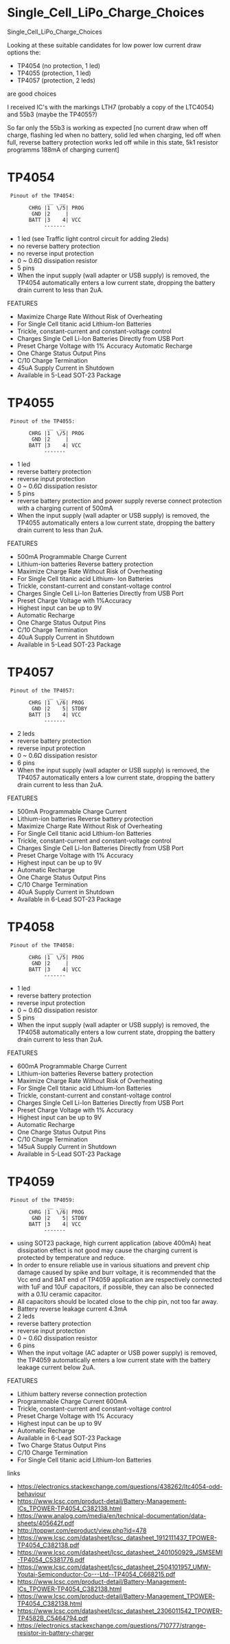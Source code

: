 # Single_Cell_LiPo_Charge_Choices

Single_Cell_LiPo_Charge_Choices

Looking at these suitable candidates for low power low current draw options the:

- TP4054 (no protection, 1 led)
- TP4055 (protection, 1 led)
- TP4057 (protection, 2 leds)

are good choices

I received IC's with the markings LTH7 (probably a copy of the LTC4054) and 55b3 (maybe the TP4055?) 

So far only the 55b3 is working as expected [no current draw when off charge, flashing led when no battery, solid led when charging, led off when full, reverse battery protection works led off while in this state, 5k1 resistor programms 188mA of charging current]



# TP4054

```
 Pinout of the TP4054:
             __  __
       CHRG |1  \/5| PROG
        GND |2     | 
       BATT |3    4| VCC
            -------
```

- 1 led (see Traffic light control circuit for adding 2leds)
- no reverse battery protection
- no reverse input protection
- 0 ~ 0.6Ω dissipation resistor
- 5 pins
- When the input supply (wall adapter or USB supply) is removed, the TP4054 automatically enters a low current state, dropping the battery drain current to less than 2uA.

FEATURES
- Maximize Charge Rate Without Risk of Overheating
- For Single Cell titanic acid Lithium-Ion Batteries
- Trickle, constant-current and constant-voltage control
- Charges Single Cell Li-Ion Batteries Directly from USB Port
- Preset Charge Voltage with 1% Accuracy Automatic Recharge
- One Charge Status Output Pins
- C/10 Charge Termination
- 45uA Supply Current in Shutdown
- Available in 5-Lead SOT-23 Package

# TP4055

```
 Pinout of the TP4055:
             __  __
       CHRG |1  \/5| PROG
        GND |2     | 
       BATT |3    4| VCC
            -------
```

- 1 led 
- reverse battery protection
- reverse input protection
- 0 ~ 0.6Ω dissipation resistor
- 5 pins
- reverse battery protection and power supply reverse connect protection with a charging current of 500mA
- When the input supply (wall adapter or USB supply) is removed, the TP4055 automatically enters a low current state, dropping the battery drain current to less than 2uA.

FEATURES
- 500mA Programmable Charge Current
- Lithium-ion batteries Reverse battery protection
- Maximize Charge Rate Without Risk of Overheating
- For Single Cell titanic acid Lithium- Ion Batteries
- Trickle, constant-current and constant-voltage control
- Charges Single Cell Li-Ion Batteries Directly from USB Port
- Preset Charge Voltage with 1%Accuracy
- Highest input can be up to 9V
- Automatic Recharge
- One Charge Status Output Pins
- C/10 Charge Termination
- 40uA Supply Current in Shutdown
- Available in 5-Lead SOT-23 Package

# TP4057

```
 Pinout of the TP4057:
             __  __
       CHRG |1  \/6| PROG
        GND |2    5| STDBY
       BATT |3    4| VCC
            -------
```

- 2 leds
- reverse battery protection
- reverse input protection
- 0 ~ 0.6Ω dissipation resistor
- 6 pins
- When the input supply (wall adapter or USB supply) is removed, the TP4057 automatically enters a low current state, dropping the battery drain current to less than 2uA.

FEATURES
- 500mA Programmable Charge Current
- Lithium-ion batteries Reverse battery protection
- Maximize Charge Rate Without Risk of Overheating
- For Single Cell titanic acid Lithium-Ion Batteries
- Trickle, constant-current and constant-voltage control
- Charges Single Cell Li-Ion Batteries Directly from USB Port
- Preset Charge Voltage with 1% Accuracy
- Highest input can be up to 9V
- Automatic Recharge
- One Charge Status Output Pins
- C/10 Charge Termination
- 40uA Supply Current in Shutdown
- Available in 6-Lead SOT-23 Package

# TP4058

```
 Pinout of the TP4058:
             __  __
       CHRG |1  \/5| PROG
        GND |2     | 
       BATT |3    4| VCC
            -------
```

- 1 led
- reverse battery protection
- reverse input protection
- 0 ~ 0.6Ω dissipation resistor
- 5 pins
- When the input supply (wall adapter or USB supply) is removed, the TP4058 automatically enters a low current state, dropping the battery drain current to less than 2uA.

FEATURES
- 600mA Programmable Charge Current
- Lithium-ion batteries Reverse battery protection
- Maximize Charge Rate Without Risk of Overheating
- For Single Cell titanic acid Lithium-Ion Batteries
- Trickle, constant-current and constant-voltage control
- Charges Single Cell Li-Ion Batteries Directly from USB Port
- Preset Charge Voltage with 1% Accuracy
- Highest input can be up to 9V
- Automatic Recharge
- One Charge Status Output Pins
- C/10 Charge Termination
- 145uA Supply Current in Shutdown
- Available in 5-Lead SOT-23 Package

# TP4059

```
 Pinout of the TP4059:
             __  __
       CHRG |1  \/6| PROG
        GND |2    5| STDBY
       BATT |3    4| VCC
            -------
```

- using SOT23 package, high current application (above 400mA) heat dissipation effect is not good may cause the charging current is protected by temperature and reduce.
- In order to ensure reliable use in various situations and prevent chip damage caused by spike and burr voltage, it is recommended that the Vcc end and BAT end of TP4059 application are respectively connected with 1uF and 10uF capacitors, if possible, they can also be connected with a 0.1U ceramic capacitor.
- All capacitors should be located close to the chip pin, not too far away.
- Battery reverse leakage current 4.3mA
- 2 leds
- reverse battery protection
- reverse input protection
- 0 ~ 0.6Ω dissipation resistor
- 6 pins
- When the input voltage (AC adapter or USB power supply) is removed, the TP4059 automatically enters a low current state with the battery leakage current below 2uA.

FEATURES
- Lithium battery reverse connection protection
- Programmable Charge Current 600mA
- Trickle, constant-current and constant-voltage control
- Preset Charge Voltage with 1% Accuracy
- Highest input can be up to 9V
- Automatic Recharge
- Available in 6-Lead SOT-23 Package
- Two Charge Status Output Pins
- C/10 Charge Termination
- For Single Cell titanic acid Lithium-Ion Batteries

links
- https://electronics.stackexchange.com/questions/438262/ltc4054-odd-behaviour
- https://www.lcsc.com/product-detail/Battery-Management-ICs_TPOWER-TP4054_C382138.html
- https://www.analog.com/media/en/technical-documentation/data-sheets/405642f.pdf
- http://toppwr.com/eproduct/view.php?id=478
- https://www.lcsc.com/datasheet/lcsc_datasheet_1912111437_TPOWER-TP4054_C382138.pdf
- https://www.lcsc.com/datasheet/lcsc_datasheet_2401050929_JSMSEMI-TP4054_C5381776.pdf
- https://www.lcsc.com/datasheet/lcsc_datasheet_2504101957_UMW-Youtai-Semiconductor-Co---Ltd--TP4054_C668215.pdf
- https://www.lcsc.com/product-detail/Battery-Management-ICs_TPOWER-TP4054_C382138.html
- https://www.lcsc.com/product-detail/Battery-Management_TPOWER-TP4054_C382138.html
- https://www.lcsc.com/datasheet/lcsc_datasheet_2306011542_TPOWER-TP4582B_C5464794.pdf
- https://electronics.stackexchange.com/questions/710777/strange-resistor-in-battery-charger
